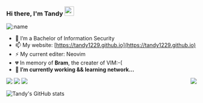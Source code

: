 ### Hi there, I'm Tandy <img src="https://media.giphy.com/media/hvRJCLFzcasrR4ia7z/giphy.gif" width="25px">

![:name](https://count.getloli.com/get/@:tandy1229?theme=rule34)

- 🌱 I’m a Bachelor of Information Security
- 📫 My website: [https://tandy1229.github.io](https://tandy1229.github.io)
- ⚡ My current editer: Neovim
- 💔 In memory of ****Bram****, the creater of VIM:-(
- 🔭 ****I’m currently working && learning network...****

<img align="right" src="https://github-readme-stats.vercel.app/api/top-langs/?username=tandy1229&theme=radical&hide=javascript,html,css,asl" />

![](https://img.shields.io/github/stars/tandy1229?style=for-the-badge&logo=github)
![](https://img.shields.io/github/followers/tandy1229?style=for-the-badge&logo=github) 
![](https://komarev.com/ghpvc/?username=tandy1229&label=Profile%20views%20since%202022-11-29&style=for-the-badge)



![Tandy's GitHub stats](https://github-readme-stats.vercel.app/api?username=tandy1229&show_icons=true&theme=radical)

<!--
<p align="center">
  <img src="https://raw.githubusercontent.com/ray-x/ray-x/output/github-contribution-grid-snake.svg" />
</p>



![Tandy's github activity graph](https://activity-graph.herokuapp.com/graph?username=tandy1229&theme=tokyo-night)



**tandy1229/tandy1229** is a ✨ _special_ ✨ repository because its `README.md` (this file) appears on your GitHub profile.

Here are some ideas to get you started:

- 🔭 I’m currently working on ...
- 🌱 I’m currently learning ...
- 👯 I’m looking to collaborate on ...
- 🤔 I’m looking for help with ...
- 💬 Ask me about ...
- 📫 How to reach me: ...
- 😄 Pronouns: ...
- ⚡ Fun fact: ...
-->

